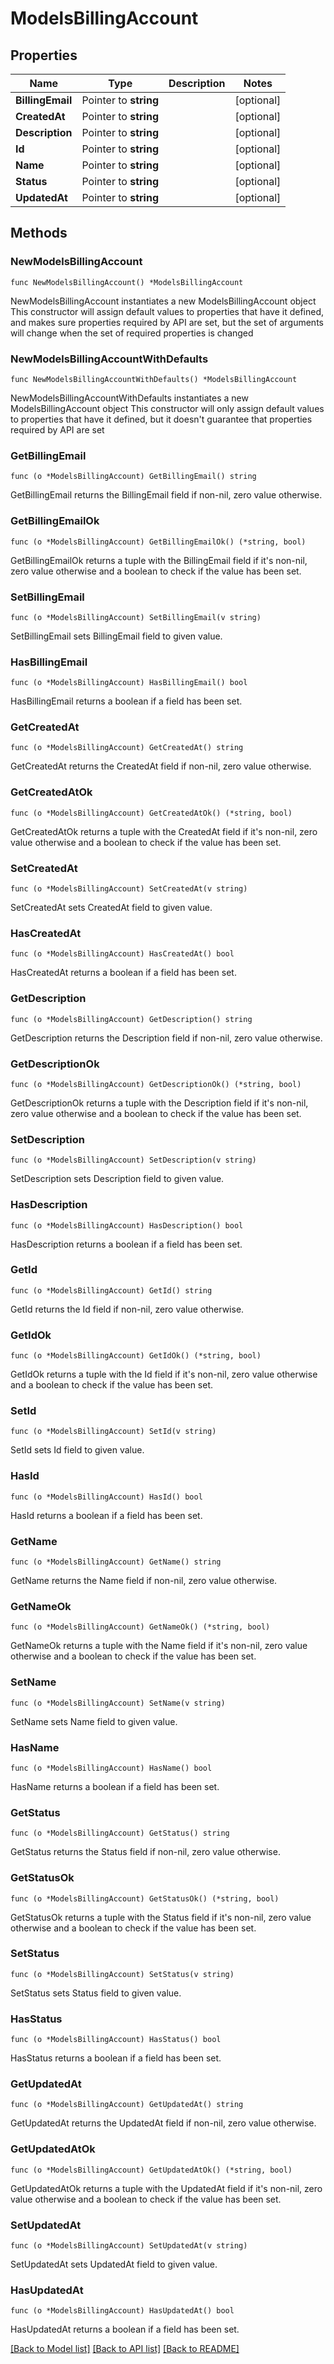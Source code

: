 # ModelsBillingAccount

## Properties

Name | Type | Description | Notes
------------ | ------------- | ------------- | -------------
**BillingEmail** | Pointer to **string** |  | [optional] 
**CreatedAt** | Pointer to **string** |  | [optional] 
**Description** | Pointer to **string** |  | [optional] 
**Id** | Pointer to **string** |  | [optional] 
**Name** | Pointer to **string** |  | [optional] 
**Status** | Pointer to **string** |  | [optional] 
**UpdatedAt** | Pointer to **string** |  | [optional] 

## Methods

### NewModelsBillingAccount

`func NewModelsBillingAccount() *ModelsBillingAccount`

NewModelsBillingAccount instantiates a new ModelsBillingAccount object
This constructor will assign default values to properties that have it defined,
and makes sure properties required by API are set, but the set of arguments
will change when the set of required properties is changed

### NewModelsBillingAccountWithDefaults

`func NewModelsBillingAccountWithDefaults() *ModelsBillingAccount`

NewModelsBillingAccountWithDefaults instantiates a new ModelsBillingAccount object
This constructor will only assign default values to properties that have it defined,
but it doesn't guarantee that properties required by API are set

### GetBillingEmail

`func (o *ModelsBillingAccount) GetBillingEmail() string`

GetBillingEmail returns the BillingEmail field if non-nil, zero value otherwise.

### GetBillingEmailOk

`func (o *ModelsBillingAccount) GetBillingEmailOk() (*string, bool)`

GetBillingEmailOk returns a tuple with the BillingEmail field if it's non-nil, zero value otherwise
and a boolean to check if the value has been set.

### SetBillingEmail

`func (o *ModelsBillingAccount) SetBillingEmail(v string)`

SetBillingEmail sets BillingEmail field to given value.

### HasBillingEmail

`func (o *ModelsBillingAccount) HasBillingEmail() bool`

HasBillingEmail returns a boolean if a field has been set.

### GetCreatedAt

`func (o *ModelsBillingAccount) GetCreatedAt() string`

GetCreatedAt returns the CreatedAt field if non-nil, zero value otherwise.

### GetCreatedAtOk

`func (o *ModelsBillingAccount) GetCreatedAtOk() (*string, bool)`

GetCreatedAtOk returns a tuple with the CreatedAt field if it's non-nil, zero value otherwise
and a boolean to check if the value has been set.

### SetCreatedAt

`func (o *ModelsBillingAccount) SetCreatedAt(v string)`

SetCreatedAt sets CreatedAt field to given value.

### HasCreatedAt

`func (o *ModelsBillingAccount) HasCreatedAt() bool`

HasCreatedAt returns a boolean if a field has been set.

### GetDescription

`func (o *ModelsBillingAccount) GetDescription() string`

GetDescription returns the Description field if non-nil, zero value otherwise.

### GetDescriptionOk

`func (o *ModelsBillingAccount) GetDescriptionOk() (*string, bool)`

GetDescriptionOk returns a tuple with the Description field if it's non-nil, zero value otherwise
and a boolean to check if the value has been set.

### SetDescription

`func (o *ModelsBillingAccount) SetDescription(v string)`

SetDescription sets Description field to given value.

### HasDescription

`func (o *ModelsBillingAccount) HasDescription() bool`

HasDescription returns a boolean if a field has been set.

### GetId

`func (o *ModelsBillingAccount) GetId() string`

GetId returns the Id field if non-nil, zero value otherwise.

### GetIdOk

`func (o *ModelsBillingAccount) GetIdOk() (*string, bool)`

GetIdOk returns a tuple with the Id field if it's non-nil, zero value otherwise
and a boolean to check if the value has been set.

### SetId

`func (o *ModelsBillingAccount) SetId(v string)`

SetId sets Id field to given value.

### HasId

`func (o *ModelsBillingAccount) HasId() bool`

HasId returns a boolean if a field has been set.

### GetName

`func (o *ModelsBillingAccount) GetName() string`

GetName returns the Name field if non-nil, zero value otherwise.

### GetNameOk

`func (o *ModelsBillingAccount) GetNameOk() (*string, bool)`

GetNameOk returns a tuple with the Name field if it's non-nil, zero value otherwise
and a boolean to check if the value has been set.

### SetName

`func (o *ModelsBillingAccount) SetName(v string)`

SetName sets Name field to given value.

### HasName

`func (o *ModelsBillingAccount) HasName() bool`

HasName returns a boolean if a field has been set.

### GetStatus

`func (o *ModelsBillingAccount) GetStatus() string`

GetStatus returns the Status field if non-nil, zero value otherwise.

### GetStatusOk

`func (o *ModelsBillingAccount) GetStatusOk() (*string, bool)`

GetStatusOk returns a tuple with the Status field if it's non-nil, zero value otherwise
and a boolean to check if the value has been set.

### SetStatus

`func (o *ModelsBillingAccount) SetStatus(v string)`

SetStatus sets Status field to given value.

### HasStatus

`func (o *ModelsBillingAccount) HasStatus() bool`

HasStatus returns a boolean if a field has been set.

### GetUpdatedAt

`func (o *ModelsBillingAccount) GetUpdatedAt() string`

GetUpdatedAt returns the UpdatedAt field if non-nil, zero value otherwise.

### GetUpdatedAtOk

`func (o *ModelsBillingAccount) GetUpdatedAtOk() (*string, bool)`

GetUpdatedAtOk returns a tuple with the UpdatedAt field if it's non-nil, zero value otherwise
and a boolean to check if the value has been set.

### SetUpdatedAt

`func (o *ModelsBillingAccount) SetUpdatedAt(v string)`

SetUpdatedAt sets UpdatedAt field to given value.

### HasUpdatedAt

`func (o *ModelsBillingAccount) HasUpdatedAt() bool`

HasUpdatedAt returns a boolean if a field has been set.


[[Back to Model list]](../README.md#documentation-for-models) [[Back to API list]](../README.md#documentation-for-api-endpoints) [[Back to README]](../README.md)


